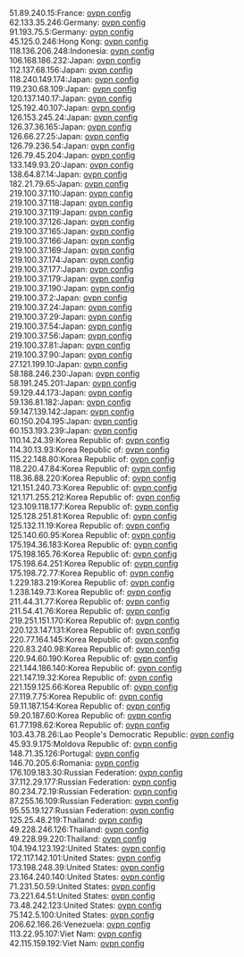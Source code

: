 51.89.240.15:France: [ovpn config](vpn/51_89_240_15.ovpn)  
62.133.35.246:Germany: [ovpn config](vpn/62_133_35_246.ovpn)  
91.193.75.5:Germany: [ovpn config](vpn/91_193_75_5.ovpn)  
45.125.0.246:Hong Kong: [ovpn config](vpn/45_125_0_246.ovpn)  
118.136.206.248:Indonesia: [ovpn config](vpn/118_136_206_248.ovpn)  
106.168.186.232:Japan: [ovpn config](vpn/106_168_186_232.ovpn)  
112.137.68.156:Japan: [ovpn config](vpn/112_137_68_156.ovpn)  
118.240.149.174:Japan: [ovpn config](vpn/118_240_149_174.ovpn)  
119.230.68.109:Japan: [ovpn config](vpn/119_230_68_109.ovpn)  
120.137.140.17:Japan: [ovpn config](vpn/120_137_140_17.ovpn)  
125.192.40.107:Japan: [ovpn config](vpn/125_192_40_107.ovpn)  
126.153.245.24:Japan: [ovpn config](vpn/126_153_245_24.ovpn)  
126.37.36.165:Japan: [ovpn config](vpn/126_37_36_165.ovpn)  
126.66.27.25:Japan: [ovpn config](vpn/126_66_27_25.ovpn)  
126.79.236.54:Japan: [ovpn config](vpn/126_79_236_54.ovpn)  
126.79.45.204:Japan: [ovpn config](vpn/126_79_45_204.ovpn)  
133.149.93.20:Japan: [ovpn config](vpn/133_149_93_20.ovpn)  
138.64.87.14:Japan: [ovpn config](vpn/138_64_87_14.ovpn)  
182.21.79.65:Japan: [ovpn config](vpn/182_21_79_65.ovpn)  
219.100.37.110:Japan: [ovpn config](vpn/219_100_37_110.ovpn)  
219.100.37.118:Japan: [ovpn config](vpn/219_100_37_118.ovpn)  
219.100.37.119:Japan: [ovpn config](vpn/219_100_37_119.ovpn)  
219.100.37.126:Japan: [ovpn config](vpn/219_100_37_126.ovpn)  
219.100.37.165:Japan: [ovpn config](vpn/219_100_37_165.ovpn)  
219.100.37.166:Japan: [ovpn config](vpn/219_100_37_166.ovpn)  
219.100.37.169:Japan: [ovpn config](vpn/219_100_37_169.ovpn)  
219.100.37.174:Japan: [ovpn config](vpn/219_100_37_174.ovpn)  
219.100.37.177:Japan: [ovpn config](vpn/219_100_37_177.ovpn)  
219.100.37.179:Japan: [ovpn config](vpn/219_100_37_179.ovpn)  
219.100.37.190:Japan: [ovpn config](vpn/219_100_37_190.ovpn)  
219.100.37.2:Japan: [ovpn config](vpn/219_100_37_2.ovpn)  
219.100.37.24:Japan: [ovpn config](vpn/219_100_37_24.ovpn)  
219.100.37.29:Japan: [ovpn config](vpn/219_100_37_29.ovpn)  
219.100.37.54:Japan: [ovpn config](vpn/219_100_37_54.ovpn)  
219.100.37.56:Japan: [ovpn config](vpn/219_100_37_56.ovpn)  
219.100.37.81:Japan: [ovpn config](vpn/219_100_37_81.ovpn)  
219.100.37.90:Japan: [ovpn config](vpn/219_100_37_90.ovpn)  
27.121.199.10:Japan: [ovpn config](vpn/27_121_199_10.ovpn)  
58.188.246.230:Japan: [ovpn config](vpn/58_188_246_230.ovpn)  
58.191.245.201:Japan: [ovpn config](vpn/58_191_245_201.ovpn)  
59.129.44.173:Japan: [ovpn config](vpn/59_129_44_173.ovpn)  
59.136.81.182:Japan: [ovpn config](vpn/59_136_81_182.ovpn)  
59.147.139.142:Japan: [ovpn config](vpn/59_147_139_142.ovpn)  
60.150.204.195:Japan: [ovpn config](vpn/60_150_204_195.ovpn)  
60.153.193.239:Japan: [ovpn config](vpn/60_153_193_239.ovpn)  
110.14.24.39:Korea Republic of: [ovpn config](vpn/110_14_24_39.ovpn)  
114.30.13.93:Korea Republic of: [ovpn config](vpn/114_30_13_93.ovpn)  
115.22.148.80:Korea Republic of: [ovpn config](vpn/115_22_148_80.ovpn)  
118.220.47.84:Korea Republic of: [ovpn config](vpn/118_220_47_84.ovpn)  
118.36.88.220:Korea Republic of: [ovpn config](vpn/118_36_88_220.ovpn)  
121.151.240.73:Korea Republic of: [ovpn config](vpn/121_151_240_73.ovpn)  
121.171.255.212:Korea Republic of: [ovpn config](vpn/121_171_255_212.ovpn)  
123.109.118.177:Korea Republic of: [ovpn config](vpn/123_109_118_177.ovpn)  
125.128.251.81:Korea Republic of: [ovpn config](vpn/125_128_251_81.ovpn)  
125.132.11.19:Korea Republic of: [ovpn config](vpn/125_132_11_19.ovpn)  
125.140.60.95:Korea Republic of: [ovpn config](vpn/125_140_60_95.ovpn)  
175.194.36.183:Korea Republic of: [ovpn config](vpn/175_194_36_183.ovpn)  
175.198.165.76:Korea Republic of: [ovpn config](vpn/175_198_165_76.ovpn)  
175.198.64.251:Korea Republic of: [ovpn config](vpn/175_198_64_251.ovpn)  
175.198.72.77:Korea Republic of: [ovpn config](vpn/175_198_72_77.ovpn)  
1.229.183.219:Korea Republic of: [ovpn config](vpn/1_229_183_219.ovpn)  
1.238.149.73:Korea Republic of: [ovpn config](vpn/1_238_149_73.ovpn)  
211.44.31.77:Korea Republic of: [ovpn config](vpn/211_44_31_77.ovpn)  
211.54.41.76:Korea Republic of: [ovpn config](vpn/211_54_41_76.ovpn)  
219.251.151.170:Korea Republic of: [ovpn config](vpn/219_251_151_170.ovpn)  
220.123.147.131:Korea Republic of: [ovpn config](vpn/220_123_147_131.ovpn)  
220.77.164.145:Korea Republic of: [ovpn config](vpn/220_77_164_145.ovpn)  
220.83.240.98:Korea Republic of: [ovpn config](vpn/220_83_240_98.ovpn)  
220.94.60.190:Korea Republic of: [ovpn config](vpn/220_94_60_190.ovpn)  
221.144.186.140:Korea Republic of: [ovpn config](vpn/221_144_186_140.ovpn)  
221.147.19.32:Korea Republic of: [ovpn config](vpn/221_147_19_32.ovpn)  
221.159.125.66:Korea Republic of: [ovpn config](vpn/221_159_125_66.ovpn)  
27.119.7.75:Korea Republic of: [ovpn config](vpn/27_119_7_75.ovpn)  
59.11.187.154:Korea Republic of: [ovpn config](vpn/59_11_187_154.ovpn)  
59.20.187.60:Korea Republic of: [ovpn config](vpn/59_20_187_60.ovpn)  
61.77.198.62:Korea Republic of: [ovpn config](vpn/61_77_198_62.ovpn)  
103.43.78.26:Lao People's Democratic Republic: [ovpn config](vpn/103_43_78_26.ovpn)  
45.93.9.175:Moldova Republic of: [ovpn config](vpn/45_93_9_175.ovpn)  
148.71.35.126:Portugal: [ovpn config](vpn/148_71_35_126.ovpn)  
146.70.205.6:Romania: [ovpn config](vpn/146_70_205_6.ovpn)  
176.109.183.30:Russian Federation: [ovpn config](vpn/176_109_183_30.ovpn)  
37.112.29.177:Russian Federation: [ovpn config](vpn/37_112_29_177.ovpn)  
80.234.72.19:Russian Federation: [ovpn config](vpn/80_234_72_19.ovpn)  
87.255.16.109:Russian Federation: [ovpn config](vpn/87_255_16_109.ovpn)  
95.55.19.127:Russian Federation: [ovpn config](vpn/95_55_19_127.ovpn)  
125.25.48.219:Thailand: [ovpn config](vpn/125_25_48_219.ovpn)  
49.228.246.126:Thailand: [ovpn config](vpn/49_228_246_126.ovpn)  
49.228.99.220:Thailand: [ovpn config](vpn/49_228_99_220.ovpn)  
104.194.123.192:United States: [ovpn config](vpn/104_194_123_192.ovpn)  
172.117.142.101:United States: [ovpn config](vpn/172_117_142_101.ovpn)  
173.198.248.39:United States: [ovpn config](vpn/173_198_248_39.ovpn)  
23.164.240.140:United States: [ovpn config](vpn/23_164_240_140.ovpn)  
71.231.50.59:United States: [ovpn config](vpn/71_231_50_59.ovpn)  
73.221.64.51:United States: [ovpn config](vpn/73_221_64_51.ovpn)  
73.48.242.123:United States: [ovpn config](vpn/73_48_242_123.ovpn)  
75.142.5.100:United States: [ovpn config](vpn/75_142_5_100.ovpn)  
206.62.166.26:Venezuela: [ovpn config](vpn/206_62_166_26.ovpn)  
113.22.95.107:Viet Nam: [ovpn config](vpn/113_22_95_107.ovpn)  
42.115.159.192:Viet Nam: [ovpn config](vpn/42_115_159_192.ovpn)  
